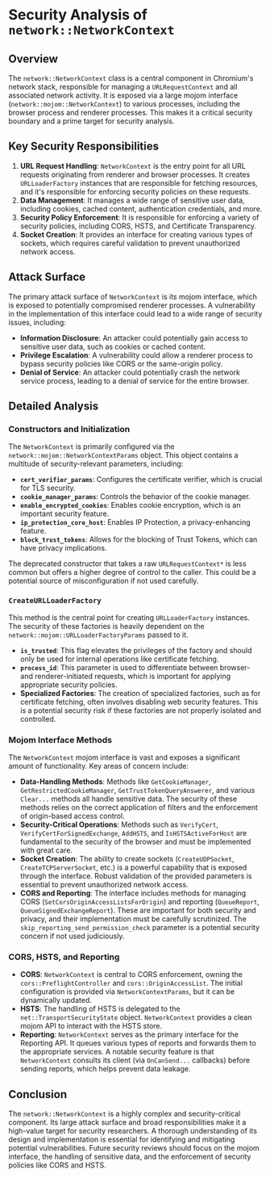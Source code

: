 # Security Analysis of `network::NetworkContext`

## Overview

The `network::NetworkContext` class is a central component in Chromium's network stack, responsible for managing a `URLRequestContext` and all associated network activity. It is exposed via a large mojom interface (`network::mojom::NetworkContext`) to various processes, including the browser process and renderer processes. This makes it a critical security boundary and a prime target for security analysis.

## Key Security Responsibilities

1.  **URL Request Handling**: `NetworkContext` is the entry point for all URL requests originating from renderer and browser processes. It creates `URLLoaderFactory` instances that are responsible for fetching resources, and it's responsible for enforcing security policies on these requests.
2.  **Data Management**: It manages a wide range of sensitive user data, including cookies, cached content, authentication credentials, and more.
3.  **Security Policy Enforcement**: It is responsible for enforcing a variety of security policies, including CORS, HSTS, and Certificate Transparency.
4.  **Socket Creation**: It provides an interface for creating various types of sockets, which requires careful validation to prevent unauthorized network access.

## Attack Surface

The primary attack surface of `NetworkContext` is its mojom interface, which is exposed to potentially compromised renderer processes. A vulnerability in the implementation of this interface could lead to a wide range of security issues, including:

*   **Information Disclosure**: An attacker could potentially gain access to sensitive user data, such as cookies or cached content.
*   **Privilege Escalation**: A vulnerability could allow a renderer process to bypass security policies like CORS or the same-origin policy.
*   **Denial of Service**: An attacker could potentially crash the network service process, leading to a denial of service for the entire browser.

## Detailed Analysis

### Constructors and Initialization

The `NetworkContext` is primarily configured via the `network::mojom::NetworkContextParams` object. This object contains a multitude of security-relevant parameters, including:

*   **`cert_verifier_params`**: Configures the certificate verifier, which is crucial for TLS security.
*   **`cookie_manager_params`**: Controls the behavior of the cookie manager.
*   **`enable_encrypted_cookies`**: Enables cookie encryption, which is an important security feature.
*   **`ip_protection_core_host`**: Enables IP Protection, a privacy-enhancing feature.
*   **`block_trust_tokens`**: Allows for the blocking of Trust Tokens, which can have privacy implications.

The deprecated constructor that takes a raw `URLRequestContext*` is less common but offers a higher degree of control to the caller. This could be a potential source of misconfiguration if not used carefully.

### `CreateURLLoaderFactory`

This method is the central point for creating `URLLoaderFactory` instances. The security of these factories is heavily dependent on the `network::mojom::URLLoaderFactoryParams` passed to it.

*   **`is_trusted`**: This flag elevates the privileges of the factory and should only be used for internal operations like certificate fetching.
*   **`process_id`**: This parameter is used to differentiate between browser- and renderer-initiated requests, which is important for applying appropriate security policies.
*   **Specialized Factories**: The creation of specialized factories, such as for certificate fetching, often involves disabling web security features. This is a potential security risk if these factories are not properly isolated and controlled.

### Mojom Interface Methods

The `NetworkContext` mojom interface is vast and exposes a significant amount of functionality. Key areas of concern include:

*   **Data-Handling Methods**: Methods like `GetCookieManager`, `GetRestrictedCookieManager`, `GetTrustTokenQueryAnswerer`, and various `Clear...` methods all handle sensitive data. The security of these methods relies on the correct application of filters and the enforcement of origin-based access control.
*   **Security-Critical Operations**: Methods such as `VerifyCert`, `VerifyCertForSignedExchange`, `AddHSTS`, and `IsHSTSActiveForHost` are fundamental to the security of the browser and must be implemented with great care.
*   **Socket Creation**: The ability to create sockets (`CreateUDPSocket`, `CreateTCPServerSocket`, etc.) is a powerful capability that is exposed through the interface. Robust validation of the provided parameters is essential to prevent unauthorized network access.
*   **CORS and Reporting**: The interface includes methods for managing CORS (`SetCorsOriginAccessListsForOrigin`) and reporting (`QueueReport`, `QueueSignedExchangeReport`). These are important for both security and privacy, and their implementation must be carefully scrutinized. The `skip_reporting_send_permission_check` parameter is a potential security concern if not used judiciously.

### CORS, HSTS, and Reporting

*   **CORS**: `NetworkContext` is central to CORS enforcement, owning the `cors::PreflightController` and `cors::OriginAccessList`. The initial configuration is provided via `NetworkContextParams`, but it can be dynamically updated.
*   **HSTS**: The handling of HSTS is delegated to the `net::TransportSecurityState` object. `NetworkContext` provides a clean mojom API to interact with the HSTS store.
*   **Reporting**: `NetworkContext` serves as the primary interface for the Reporting API. It queues various types of reports and forwards them to the appropriate services. A notable security feature is that `NetworkContext` consults its client (via `OnCanSend...` callbacks) before sending reports, which helps prevent data leakage.

## Conclusion

The `network::NetworkContext` is a highly complex and security-critical component. Its large attack surface and broad responsibilities make it a high-value target for security researchers. A thorough understanding of its design and implementation is essential for identifying and mitigating potential vulnerabilities. Future security reviews should focus on the mojom interface, the handling of sensitive data, and the enforcement of security policies like CORS and HSTS.